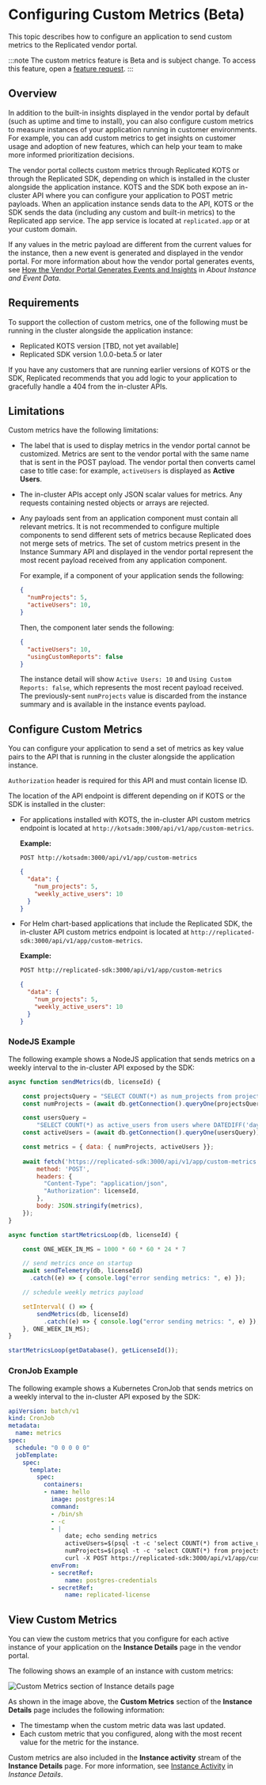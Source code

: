 # Configuring Custom Metrics (Beta)

This topic describes how to configure an application to send custom metrics to the Replicated vendor portal.

:::note
The custom metrics feature is Beta and is subject change. To access this feature, open a [feature request](https://vendor.replicated.com/support).
:::

## Overview

In addition to the built-in insights displayed in the vendor portal by default (such as uptime and time to install), you can also configure custom metrics to measure instances of your application running in customer environments. For example, you can add custom metrics to get insights on customer usage and adoption of new features, which can help your team to make more informed prioritization decisions.

The vendor portal collects custom metrics through Replicated KOTS or through the Replicated SDK, depending on which is installed in the cluster alongside the application instance. KOTS and the SDK both expose an in-cluster API where you can configure your application to POST metric payloads. When an application instance sends data to the API, KOTS or the SDK sends the data (including any custom and built-in metrics) to the Replicated app service. The app service is located at `replicated.app` or at your custom domain.

If any values in the metric payload are different from the current values for the instance, then a new event is generated and displayed in the vendor portal. For more information about how the vendor portal generates events, see [How the Vendor Portal Generates Events and Insights](/vendor/instance-insights-event-data#how-the-vendor-portal-generates-events-and-insights) in _About Instance and Event Data_.

## Requirements

To support the collection of custom metrics, one of the following must be running in the cluster alongside the application instance:
* Replicated KOTS version [TBD, not yet available]
* Replicated SDK version 1.0.0-beta.5 or later

If you have any customers that are running earlier versions of KOTS or the SDK, Replicated recommends that you add logic to your application to gracefully handle a 404 from the in-cluster APIs.

## Limitations

Custom metrics have the following limitations:

* The label that is used to display metrics in the vendor portal cannot be customized. Metrics are sent to the vendor portal with the same name that is sent in the POST payload. The vendor portal then converts camel case to title case: for example, `activeUsers` is displayed as **Active Users**.

* The in-cluster APIs accept only JSON scalar values for metrics. Any requests containing nested objects or arrays are rejected.

* Any payloads sent from an application component must contain all relevant metrics. It is not recommended to configure multiple components to send different sets of metrics because Replicated does not merge sets of metrics. The set of custom metrics present in the Instance Summary API and displayed in the vendor portal represent the most recent payload received from any application component.

  For example, if a component of your application sends the following:

  ```json
  {
    "numProjects": 5,
    "activeUsers": 10,
  }
  ```

  Then, the component later sends the following:

  ```json
  {
    "activeUsers": 10,
    "usingCustomReports": false
  }
  ```

  The instance detail will show `Active Users: 10` and `Using Custom Reports: false`, which represents the most recent payload received. The previously-sent `numProjects` value is discarded from the instance summary and is available in the instance events payload.

## Configure Custom Metrics

You can configure your application to send a set of metrics as key value pairs to the API that is running in the cluster alongside the application instance.

`Authorization` header is required for this API and must contain license ID.

The location of the API endpoint is different depending on if KOTS or the SDK is installed in the cluster:
* For applications installed with KOTS, the in-cluster API custom metrics endpoint is located at `http://kotsadm:3000/api/v1/app/custom-metrics`. 

  **Example:**

  ```
  POST http://kotsadm:3000/api/v1/app/custom-metrics
  ```

  ```json
  {
    "data": {
      "num_projects": 5,
      "weekly_active_users": 10
    }
  }
  ```

* For Helm chart-based applications that include the Replicated SDK, the in-cluster API custom metrics endpoint is located at `http://replicated-sdk:3000/api/v1/app/custom-metrics`.

  **Example:**

  ```bash
  POST http://replicated-sdk:3000/api/v1/app/custom-metrics
  ```

  ```json
  {
    "data": {
      "num_projects": 5,
      "weekly_active_users": 10
    }
  }
  ```

### NodeJS Example

The following example shows a NodeJS application that sends metrics on a weekly interval to the in-cluster API exposed by the SDK:

```javascript
async function sendMetrics(db, licenseId) {

    const projectsQuery = "SELECT COUNT(*) as num_projects from projects";
    const numProjects = (await db.getConnection().queryOne(projectsQuery)).num_projects;

    const usersQuery = 
        "SELECT COUNT(*) as active_users from users where DATEDIFF('day', last_active, CURRENT_TIMESTAMP) < 7";
    const activeUsers = (await db.getConnection().queryOne(usersQuery)).active_users;

    const metrics = { data: { numProjects, activeUsers }};
    
    await fetch('https://replicated-sdk:3000/api/v1/app/custom-metrics', {
        method: 'POST',
        headers: {
          "Content-Type": "application/json",
          "Authorization": licenseId,
        },
        body: JSON.stringify(metrics),
    });
}

async function startMetricsLoop(db, licenseId) {

    const ONE_WEEK_IN_MS = 1000 * 60 * 60 * 24 * 7

    // send metrics once on startup
    await sendTelemetry(db, licenseId)
      .catch((e) => { console.log("error sending metrics: ", e) });        

    // schedule weekly metrics payload

    setInterval( () => {
        sendMetrics(db, licenseId)
          .catch((e) => { console.log("error sending metrics: ", e) });        
    }, ONE_WEEK_IN_MS);
}

startMetricsLoop(getDatabase(), getLicenseId());
```

### CronJob Example

The following example shows a Kubernetes CronJob that sends metrics on a weekly interval to the in-cluster API exposed by the SDK:

```yaml
apiVersion: batch/v1
kind: CronJob
metadata:
  name: metrics
spec:
  schedule: "0 0 0 0 0"
  jobTemplate:
    spec:
      template:
        spec:
          containers:
          - name: hello
            image: postgres:14
            command:
            - /bin/sh
            - -c
            - |
                date; echo sending metrics
                activeUsers=$(psql -t -c 'select COUNT(*) from active_users')
                numProjects=$(psql -t -c 'select COUNT(*) from projects')                
                curl -X POST https://replicated-sdk:3000/api/v1/app/custom-metrics -H 'Authorization: ${licenseId}' --data-binary "{\"activeUsers\":${activeUsers}, \"numProjects\":${numProjects}}"
            envFrom:
            - secretRef:
                name: postgres-credentials
            - secretRef:
                name: replicated-license
```

## View Custom Metrics

You can view the custom metrics that you configure for each active instance of your application on the **Instance Details** page in the vendor portal.

The following shows an example of an instance with custom metrics:

![Custom Metrics section of Instance details page](/images/instance-custom-metrics.png)

As shown in the image above, the **Custom Metrics** section of the **Instance Details** page includes the following information:
* The timestamp when the custom metric data was last updated.
* Each custom metric that you configured, along with the most recent value for the metric for the instance.

Custom metrics are also included in the **Instance activity** stream of the **Instance Details** page. For more information, see [Instance Activity](/vendor/instance-insights-details#instance-activity) in _Instance Details_.
